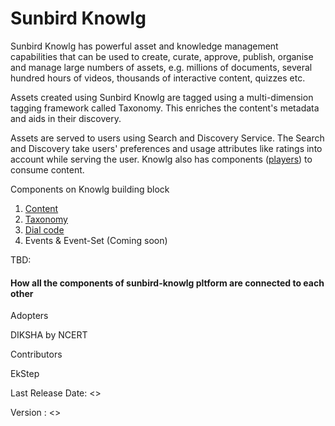 # Sunbird Knowlg

Sunbird Knowlg has powerful asset and knowledge management capabilities that can be used to create, curate, approve, publish, organise and manage large numbers of assets, e.g. millions of documents, several hundred hours of videos, thousands of interactive content, quizzes etc.&#x20;

Assets created using Sunbird Knowlg are tagged using a multi-dimension tagging framework called Taxonomy.  This enriches the content's metadata and aids in their discovery.

Assets are served to users using Search and Discovery Service.  The Search and Discovery take users' preferences and usage attributes like ratings into account while serving the user. Knowlg also has components ([players](learn/docs/content-management/content-player/)) to consume content. &#x20;



Components on Knowlg building block

1. [Content](learn/docs/content-management/)
2. [Taxonomy](learn/docs/taxonomy/)
3. [Dial code](learn/docs/dialcode/)
4. Events & Event-Set (Coming soon)



TBD:&#x20;

#### How all the components of sunbird-knowlg pltform are connected to each other



Adopters&#x20;

DIKSHA by NCERT

Contributors&#x20;

EkStep

Last Release Date: <>

Version : <>

